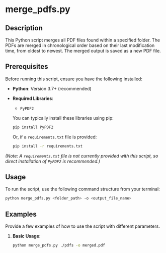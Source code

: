 # merge_pdfs.py

## Description

This Python script merges all PDF files found within a specified folder. The PDFs are merged in chronological order based on their last modification time, from oldest to newest. The merged output is saved as a new PDF file.

## Prerequisites

Before running this script, ensure you have the following installed:

*   **Python**: Version 3.7+ (recommended)
*   **Required Libraries**:
    *   `PyPDF2`

    You can typically install these libraries using pip:
    ```bash
    pip install PyPDF2

    ```
    Or, if a `requirements.txt` file is provided:
    ```bash
    pip install -r requirements.txt
    ```
 *(Note: A `requirements.txt` file is not currently provided with this script, so direct installation of `PyPDF2` is recommended.)*


## Usage

To run the script, use the following command structure from your terminal:

```bash
python merge_pdfs.py <folder_path> -o <output_file_name>
```

## Examples

Provide a few examples of how to use the script with different parameters.

1.  **Basic Usage:**
    ```bash
    python merge_pdfs.py ./pdfs -o merged.pdf
    ```

